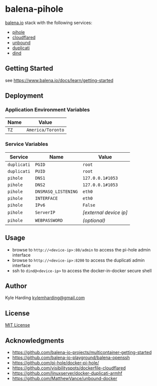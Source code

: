 # balena-pihole

[balena.io](https://www.balena.io/) stack with the following services:
* [pihole](https://hub.docker.com/r/pihole/pihole/)
* [cloudflared](https://hub.docker.com/r/visibilityspots/cloudflared/)
* [unbound](https://hub.docker.com/r/klutchell/unbound/)
* [duplicati](https://hub.docker.com/r/lsioarmhf/duplicati/)
* [dind](https://hub.docker.com/r/klutchell/dind/)

## Getting Started

see https://www.balena.io/docs/learn/getting-started

## Deployment

### Application Environment Variables

|Name|Value|
|---|---|
|`TZ`|`America/Toronto`|

### Service Variables

|Service|Name|Value|
|---|---|---|
|`duplicati`|`PGID`|`root`|
|`duplicati`|`PUID`|`root`|
|`pihole`|`DNS1`|`127.0.0.1#1053`|
|`pihole`|`DNS2`|`127.0.0.1#1053`|
|`pihole`|`DNSMASQ_LISTENING`|`eth0`|
|`pihole`|`INTERFACE`|`eth0`|
|`pihole`|`IPv6`|`False`|
|`pihole`|`ServerIP`|_[external device ip]_|
|`pihole`|`WEBPASSWORD`|_(optional)_|

## Usage

* browse to `http://<device-ip>:80/admin` to access the pi-hole admin interface
* browse to `http://<device-ip>:8200` to access the duplicati admin interface
* ssh to `dind@<device-ip>` to access the docker-in-docker secure shell

## Author

Kyle Harding <kylemharding@gmail.com>

## License

[MIT License](./LICENSE)

## Acknowledgments

* https://github.com/balena-io-projects/multicontainer-getting-started
* https://github.com/balena-io-playground/balena-openssh
* https://github.com/pi-hole/docker-pi-hole/
* https://github.com/visibilityspots/dockerfile-cloudflared
* https://github.com/linuxserver/docker-duplicati-armhf
* https://github.com/MatthewVance/unbound-docker